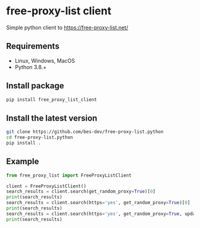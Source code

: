 # free-proxy-list client

Simple python client to https://free-proxy-list.net/


## Requirements

* Linux, Windows, MacOS
* Python 3.8.+

## Install package

```bash
pip install free_proxy_list_client
```

## Install the latest version

```bash
git clone https://github.com/bes-dev/free-proxy-list.python
cd free-proxy-list.python
pip install .
```

## Example

```python
from free_proxy_list import FreeProxyListClient

client = FreeProxyListClient()
search_results = client.search(get_random_proxy=True)[0]
print(search_results)
search_results = client.search(https='yes', get_random_proxy=True)[0]
print(search_results)
search_results = client.search(https='yes', get_random_proxy=True, update_proxies=True)[0]
print(search_results)
```
